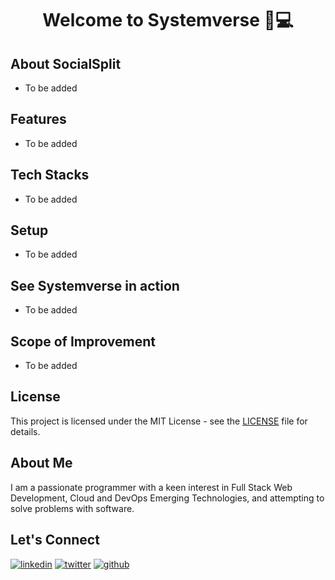 <div align="center">
  <h1>Welcome to Systemverse 👋💻</h1>
</div>

## About SocialSplit

- To be added

## Features

- To be added

## Tech Stacks

- To be added
## Setup

- To be added
## See Systemverse in action

- To be added

## Scope of Improvement

- To be added

## License

This project is licensed under the MIT License - see the [LICENSE](https://github.com/thisiskushal31/SocialSplit/blob/main/LICENSE) file for details.

## About Me

I am a passionate programmer with a keen interest in Full Stack Web Development, Cloud and DevOps Emerging Technologies, and attempting to solve problems with software.

## Let's Connect
[![linkedin](https://img.shields.io/badge/linkedin-0A66C2?style=for-the-badge&logo=linkedin&logoColor=white)](https://www.linkedin.com/in/thisiskushalgupta/)
[![twitter](https://img.shields.io/badge/twitter-1DA1F2?style=for-the-badge&logo=twitter&logoColor=white)](https://twitter.com/thisis_kushal)
[![github](https://img.shields.io/badge/github-3d4653?style=for-the-badge&logo=github&logoColor=white)](https://github.com/thisiskushal31/)